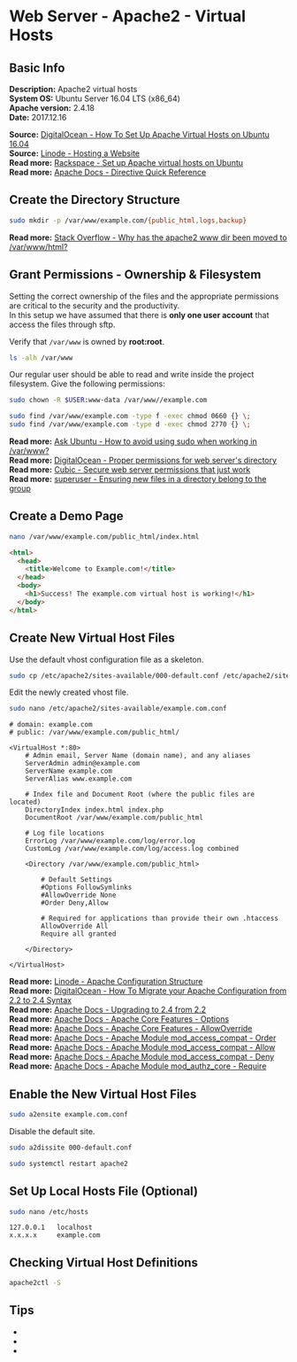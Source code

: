 # Web Server - Apache2 - Virtual Hosts #

## Basic Info ##

**Description:** Apache2 virtual hosts  
**System OS:** Ubuntu Server 16.04 LTS (x86_64)  
**Apache version:** 2.4.18  
**Date:** 2017.12.16  

**Source:** [DigitalOcean - How To Set Up Apache Virtual Hosts on Ubuntu 16.04](https://www.digitalocean.com/community/tutorials/how-to-set-up-apache-virtual-hosts-on-ubuntu-16-04)  
**Source:** [Linode - Hosting a Website](https://www.linode.com/docs/websites/hosting-a-website)  
**Read more:** [Rackspace - Set up Apache virtual hosts on Ubuntu](https://support.rackspace.com/how-to/set-up-apache-virtual-hosts-on-ubuntu/)  
**Read more:** [Apache Docs - Directive Quick Reference](http://httpd.apache.org/docs/current/mod/quickreference.html)  

## Create the Directory Structure ##

```sh
sudo mkdir -p /var/www/example.com/{public_html,logs,backup}
```

**Read more:** [Stack Overflow - Why has the apache2 www dir been moved to /var/www/html?](https://stackoverflow.com/questions/21660621/why-has-the-apache2-www-dir-been-moved-to-var-www-html)  

## Grant Permissions - Ownership & Filesystem ##

Setting the correct ownership of the files and the appropriate permissions are critical to the security and the productivity.  
In this setup we have assumed that there is **only one user account** that access the files through sftp.

Verify that `/var/www` is owned by **root:root**.  

```sh
ls -alh /var/www

```

Our regular user should be able to read and write inside the project filesystem. Give the following permissions:

```sh
sudo chown -R $USER:www-data /var/www//example.com
```

```sh
sudo find /var/www/example.com -type f -exec chmod 0660 {} \;
sudo find /var/www/example.com -type d -exec chmod 2770 {} \;
```

**Read more:** [Ask Ubuntu - How to avoid using sudo when working in /var/www?](https://askubuntu.com/questions/46331/how-to-avoid-using-sudo-when-working-in-var-www)  
**Read more:** [DigitalOcean - Proper permissions for web server's directory](https://www.digitalocean.com/community/questions/proper-permissions-for-web-server-s-directory)  
**Read more:** [Cubic - Secure web server permissions that just work](http://cubicspot.blogspot.gr/2017/05/secure-web-server-permissions-that-just.html)  
**Read more:** [superuser - Ensuring new files in a directory belong to the group](https://superuser.com/questions/277775/ensuring-new-files-in-a-directory-belong-to-the-group)  

## Create a Demo Page ##

```sh
nano /var/www/example.com/public_html/index.html
```

```html
<html>
  <head>
    <title>Welcome to Example.com!</title>
  </head>
  <body>
    <h1>Success! The example.com virtual host is working!</h1>
  </body>
</html>
```

## Create New Virtual Host Files ##

Use the default vhost configuration file as a skeleton.

```sh
sudo cp /etc/apache2/sites-available/000-default.conf /etc/apache2/sites-available/example.com.conf
```

Edit the newly created vhost file.

```sh
sudo nano /etc/apache2/sites-available/example.com.conf
```

```apacheconf
# domain: example.com
# public: /var/www/example.com/public_html/

<VirtualHost *:80>
    # Admin email, Server Name (domain name), and any aliases
    ServerAdmin admin@example.com
    ServerName example.com
    ServerAlias www.example.com

    # Index file and Document Root (where the public files are located)
    DirectoryIndex index.html index.php
    DocumentRoot /var/www/example.com/public_html

    # Log file locations
    ErrorLog /var/www/example.com/log/error.log
    CustomLog /var/www/example.com/log/access.log combined

    <Directory /var/www/example.com/public_html>

        # Default Settings
        #Options FollowSymlinks
        #AllowOverride None
        #Order Deny,Allow

        # Required for applications than provide their own .htaccess
        AllowOverride All
        Require all granted

    </Directory>

</VirtualHost>
```
**Read more:** [Linode - Apache Configuration Structure](https://www.linode.com/docs/web-servers/apache-tips-and-tricks/apache-configuration-structure)  
**Read more:** [DigitalOcean - How To Migrate your Apache Configuration from 2.2 to 2.4 Syntax](https://www.digitalocean.com/community/tutorials/migrating-your-apache-configuration-from-2-2-to-2-4-syntax)  
**Read more:** [Apache Docs - Upgrading to 2.4 from 2.2](https://httpd.apache.org/docs/2.4/upgrading.html)  
**Read more:** [Apache Docs - Apache Core Features - Options ](http://httpd.apache.org/docs/current/mod/core.html#options)  
**Read more:** [Apache Docs - Apache Core Features - AllowOverride](http://httpd.apache.org/docs/current/mod/core.html#allowoverride)  
**Read more:** [Apache Docs - Apache Module mod_access_compat - Order ](http://httpd.apache.org/docs/current/mod/mod_access_compat.html#order)  
**Read more:** [Apache Docs - Apache Module mod_access_compat - Allow](http://httpd.apache.org/docs/current/mod/mod_access_compat.html#allow)  
**Read more:** [Apache Docs - Apache Module mod_access_compat - Deny](http://httpd.apache.org/docs/current/mod/mod_access_compat.html#deny)  
**Read more:** [Apache Docs - Apache Module mod_authz_core - Require](http://httpd.apache.org/docs/current/mod/mod_authz_core.html#require)  

## Enable the New Virtual Host Files ##

```sh
sudo a2ensite example.com.conf
```

Disable the default site.

```sh
sudo a2dissite 000-default.conf
```

```sh
sudo systemctl restart apache2
```


## Set Up Local Hosts File (Optional) ##

```sh
sudo nano /etc/hosts
```

```
127.0.0.1   localhost
x.x.x.x     example.com
```

## Checking Virtual Host Definitions ##

```sh
apache2ctl -S
```

## Tips ##

-
-
-
